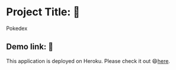 # Project Title: 📛
Pokedex

## Demo link: 🔗
This application is deployed on Heroku. Please check it out 😄[here](https://pokedexxi.herokuapp.com/).

